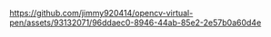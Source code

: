 https://github.com/jimmy920414/opencv-virtual-pen/assets/93132071/96ddaec0-8946-44ab-85e2-2e57b0a60d4e
